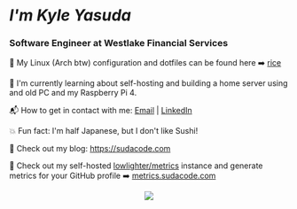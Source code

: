 # **_I'm Kyle Yasuda_**

### Software Engineer at Westlake Financial Services

:penguin: My Linux (Arch btw) configuration and dotfiles can be found here :arrow_right: [rice](https://github.com/ksyasuda/rice)

:open_book: I'm currently learning about self-hosting and building a home server using and old PC and my Raspberry Pi 4.

:mailbox_with_mail: How to get in contact with me: [Email](mailto:suda@sudacode.com) | [LinkedIn](https://www.linkedin.com/in/kyle-yasuda-7a81b415b/)

:boom: Fun fact: I'm half Japanese, but I don't like Sushi!

:pushpin: Check out my blog: <https://sudacode.com>

:pushpin: Check out my self-hosted [lowlighter/metrics](https://github.com/lowlighter/metrics) instance and generate metrics for your GitHub profile :arrow_right: [metrics.sudacode.com](https://metrics.sudacode.com)

<div align="center">
    <a href="https://metrics.sudacode.com" target="_blank">
        <img src="https://metrics.sudacode.com/ksyasuda?template=classic&repositories.forks=true&base.header=0&base.activity=0&base.community=0&traffic=1&repositories=1&wakatime=1&fortune=1&base.indepth=false&base.hireable=false&repositories=100&repositories.batch=100&repositories.forks=true&repositories.affiliations=owner&repositories.featured=ksyasuda%2Faniwrapper&wakatime.days=7&wakatime.sections=time%2C%20projects%2C%20projects-graphs%2C%20languages%2C%20languages-graphs%2C%20editors%2C%20os&wakatime.limit=5&wakatime.url=https%3A%2F%2Fwakatime.com&wakatime.user=sudacode&wakatime.languages.other=true&wakatime.repositories.visibility=all&config.timezone=America%2FLos_Angeles">
    </a>
</div>
